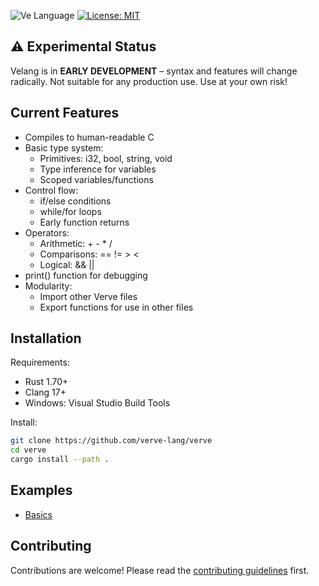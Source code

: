 ![Ve Language](https://img.shields.io/static/v1?label=&message=Velang&color=2b7489&logo=asciidoc&logoColor=white)
[![License: MIT](https://img.shields.io/badge/License-MIT-yellow.svg)](https://opensource.org/licenses/MIT)

## ⚠️ Experimental Status
Velang is in **EARLY DEVELOPMENT** – syntax and features will change radically. Not suitable for any production use. Use at your own risk!

## Current Features
- Compiles to human-readable C
- Basic type system:
  - Primitives: i32, bool, string, void
  - Type inference for variables
  - Scoped variables/functions
- Control flow:
  - if/else conditions
  - while/for loops
  - Early function returns
- Operators:
  - Arithmetic: + - * /
  - Comparisons: == != > <
  - Logical: && ||
- print() function for debugging
- Modularity:
  - Import other Verve files
  - Export functions for use in other files

## Installation
Requirements:
- Rust 1.70+
- Clang 17+
- Windows: Visual Studio Build Tools

Install:
```bash
git clone https://github.com/verve-lang/verve
cd verve
cargo install --path .
```
## Examples
- [Basics](./examples/basics/README.md)
## Contributing
Contributions are welcome! Please read the [contributing guidelines](CONTRIBUTING.md) first.